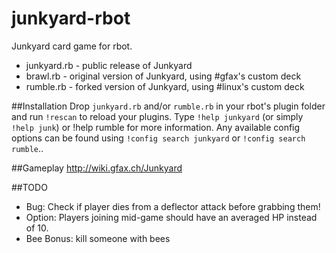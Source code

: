 junkyard-rbot
==========

Junkyard card game for rbot.

* junkyard.rb - public release of Junkyard
* brawl.rb - original version of Junkyard, using #gfax's custom deck
* rumble.rb - forked version of Junkyard, using #linux's custom deck

##Installation
Drop `junkyard.rb` and/or `rumble.rb` in your rbot's plugin folder and run `!rescan` to reload your plugins. Type `!help junkyard` (or simply `!help junk`) or !help rumble for more information. Any available config options can be found using `!config search junkyard` or `!config search rumble`..

##Gameplay
http://wiki.gfax.ch/Junkyard

##TODO

* Bug: Check if player dies from a deflector attack before grabbing them!
* Option: Players joining mid-game should have an averaged HP instead of 10.
* Bee Bonus: kill someone with bees
